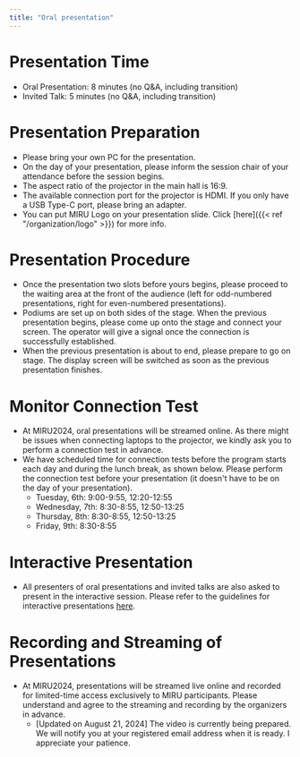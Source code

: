 ```yaml
---
title: "Oral presentation"
---
```


# Presentation Time
- Oral Presentation: 8 minutes (no Q&A, including transition)
- Invited Talk: 5 minutes (no Q&A, including transition)

# Presentation Preparation
- Please bring your own PC for the presentation.
- On the day of your presentation, please inform the session chair of your attendance before the session begins.
- The aspect ratio of the projector in the main hall is 16:9.
- The available connection port for the projector is HDMI. If you only have a USB Type-C port, please bring an adapter.
- You can put MIRU Logo on your presentation slide. Click [here]({{< ref "/organization/logo" >}}) for more info.

# Presentation Procedure
- Once the presentation two slots before yours begins, please proceed to the waiting area at the front of the audience (left for odd-numbered presentations, right for even-numbered presentations).
- Podiums are set up on both sides of the stage. When the previous presentation begins, please come up onto the stage and connect your screen. The operator will give a signal once the connection is successfully established.
- When the previous presentation is about to end, please prepare to go on stage. The display screen will be switched as soon as the previous presentation finishes.

# Monitor Connection Test
- At MIRU2024, oral presentations will be streamed online. As there might be issues when connecting laptops to the projector, we kindly ask you to perform a connection test in advance.
- We have scheduled time for connection tests before the program starts each day and during the lunch break, as shown below. Please perform the connection test before your presentation (it doesn't have to be on the day of your presentation).
	- Tuesday, 6th: 9:00-9:55, 12:20-12:55
	- Wednesday, 7th: 8:30-8:55, 12:50-13:25
	- Thursday, 8th: 8:30-8:55, 12:50-13:25
	- Friday, 9th: 8:30-8:55

# Interactive Presentation
- All presenters of oral presentations and invited talks are also asked to present in the interactive session. Please refer to the guidelines for interactive presentations [here](../interactive).

# Recording and Streaming of Presentations
- At MIRU2024, presentations will be streamed live online and recorded for limited-time access exclusively to MIRU participants. Please understand and agree to the streaming and recording by the organizers in advance.
    - [Updated on August 21, 2024] The video is currently being prepared. We will notify you at your registered email address when it is ready. I appreciate your patience.


